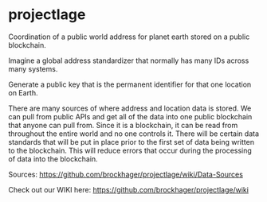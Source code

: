 # projectlage
Coordination of a public world address for planet earth stored on a public blockchain. 

Imagine a global address standardizer that normally has many IDs across many systems. 

Generate a public key that is the permanent identifier for that one location on Earth. 

There are many sources of where address and location data is stored. We can pull from public APIs and get all of the data into one public blockchain that anyone can pull from.  Since it is a blockchain, it can be read from throughout the entire world and no one controls it. There will be certain data standards that will be put in place prior to the first set of data being written to the blockchain.  This will reduce errors that occur during the processing of data into the blockchain. 

Sources:
https://github.com/brockhager/projectlage/wiki/Data-Sources

Check out our WIKI here:  https://github.com/brockhager/projectlage/wiki
